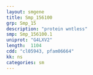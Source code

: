 ```yaml
---
layout: smgene
title: Smp_156100
grp: Smp_15
description: "protein wntless"
smp: Smp_156100.1
uniprot: "G4LXV2"
length:  1104
cdd: "cl05943, pfam06664"
kk: ns
categories: sm
---
```

